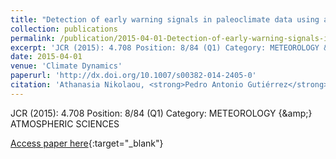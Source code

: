 ```yaml
---
title: "Detection of early warning signals in paleoclimate data using a genetic time series segmentation algorithm"
collection: publications
permalink: /publication/2015-04-01-Detection-of-early-warning-signals-in-paleoclimate-data-using-a-genetic-time-series-segmentation-alg
excerpt: 'JCR (2015): 4.708 Position: 8/84 (Q1) Category: METEOROLOGY &amp; ATMOSPHERIC SCIENCES'
date: 2015-04-01
venue: 'Climate Dynamics'
paperurl: 'http://dx.doi.org/10.1007/s00382-014-2405-0'
citation: 'Athanasia Nikolaou, <strong>Pedro Antonio Gutiérrez</strong>, Antonio Manuel Durán-Rosal, Isabelle Dicaire, Francisco Fernandez-Navarro, César Hervás-Martínez, &quot;Detection of early warning signals in paleoclimate data using a genetic time series segmentation algorithm.&quot; Climate Dynamics, Vol. 44(7--8), 2015, pp.1919--1933.'
---
```

JCR (2015): 4.708 Position: 8/84 (Q1) Category: METEOROLOGY {\&amp;} ATMOSPHERIC SCIENCES

[Access paper here](http://dx.doi.org/10.1007/s00382-014-2405-0){:target="_blank"}
